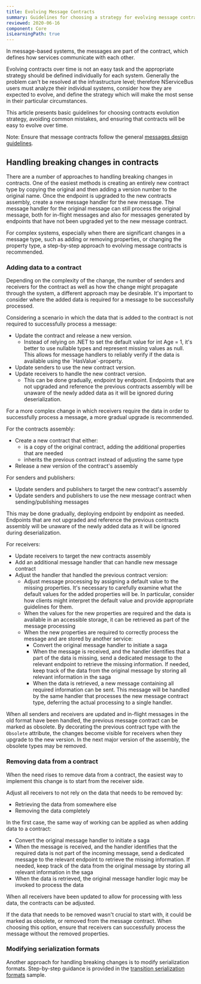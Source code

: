 ```yaml
---
title: Evolving Message Contracts
summary: Guidelines for choosing a strategy for evolving message contracts
reviewed: 2020-06-16
component: Core
isLearningPath: true
---
```


In message-based systems, the messages are part of the contract, which defines how services communicate with each other.

Evolving contracts over time is not an easy task and the appropriate strategy should be defined individually for each system. Generally the problem can't be resolved at the infrastructure level; therefore NServiceBus users must analyze their individual systems, consider how they are expected to evolve, and define the strategy which will make the most sense in their particular circumstances.

This article presents basic guidelines for choosing contracts evolution strategy, avoiding common mistakes, and ensuring that contracts will be easy to evolve over time.

Note: Ensure that message contracts follow the general [messages design guidelines](/nservicebus/messaging/messages-events-commands.md#designing-messages).


## Handling breaking changes in contracts

There are a number of approaches to handling breaking changes in contracts. One of the easiest methods is creating an entirely new contract type by copying the original and then adding a version number to the original name. Once the endpoint is upgraded to the new contracts assembly, create a new message handler for the new message. The message handler for the original message can still process the original message, both for in-flight messages and also for messages generated by endpoints that have not been upgraded yet to the new message contract.

For complex systems, especially when there are significant changes in a message type, such as adding or removing properties, or changing the property type, a step-by-step approach to evolving message contracts is recommended.

### Adding data to a contract

Depending on the complexity of the change, the number of senders and receivers for the contract as well as how the change might propagate through the system, a different approach may be desirable. It's important to consider where the added data is required for a message to be successfully processed.

Considering a scenario in which the data that is added to the contract is not required to successfully process a message:

* Update the contract and release a new version.
  * Instead of relying on .NET to set the default value for int Age = 1, it's better to use nullable types and represent missing values as null. This allows for message handlers to reliably verify if the data is available using the ´HasValue´-property.
* Update senders to use the new contract version.
* Update receivers to handle the new contract version.
  * This can be done gradually, endpoint by endpoint. Endpoints that are not upgraded and reference the previous contracts assembly will be unaware of the newly added data as it will be ignored during deserialization.

For a more complex change in which receivers require the data in order to successfully process a message, a more gradual upgrade is recommended.

For the contracts assembly:

* Create a new contract that either:
  * is a copy of the original contract, adding the additional properties that are needed
  * inherits the previous contract instead of adjusting the same type
* Release a new version of the contract's assembly

For senders and publishers:

* Update senders and publishers to target the new contract's assembly
* Update senders and publishers to use the new message contract when sending/publishing messages

This may be done gradually, deploying endpoint by endpoint as needed. Endpoints that are not upgraded and reference the previous contracts assembly will be unaware of the newly added data as it will be ignored during deserialization.

For receivers:

* Update receivers to target the new contracts assembly
* Add an additional message handler that can handle new message contract
* Adjust the handler that handled the previous contract version:
  * Adjust message processing by assigning a default value to the missing properties. It's necessary to carefully examine what the default values for the added properties will be. In particular, consider how clients might interpret the default value and provide appropriate guidelines for them.
  * When the values for the new properties are required and the data is available in an accessible storage, it can be retrieved as part of the message processing
  * When the new properties are required to correctly process the message and are stored by another service:
    * Convert the original message handler to initiate a saga
    * When the message is received, and the handler identifies that a part of the data is missing, send a dedicated message to the relevant endpoint to retrieve the missing information. If needed, keep track of the data from the original message by storing all relevant information in the saga
    * When the data is retrieved, a new message containing all required information can be sent. This message will be handled by the same handler that processes the new message contract type, deferring the actual processing to a single handler.

When all senders and receivers are updated and in-flight messages in the old format have been handled, the previous message contract can be marked as obsolete. By decorating the previous contract type with the `Obsolete` attribute, the changes become visible for receivers when they upgrade to the new version. In the next major version of the assembly, the obsolete types may be removed.

### Removing data from a contract

When the need rises to remove data from a contract, the easiest way to implement this change is to start from the receiver side.

Adjust all receivers to not rely on the data that needs to be removed by:

* Retrieving the data from somewhere else
* Removing the data completely

In the first case, the same way of working can be applied as when adding data to a contract:

* Convert the original message handler to initiate a saga
* When the message is received, and the handler identifies that the required data is not part of the incoming message, send a dedicated message to the relevant endpoint to retrieve the missing information. If needed, keep track of the data from the original message by storing all relevant information in the saga
* When the data is retrieved, the original message handler logic may be invoked to process the data

When all receivers have been updated to allow for processing with less data, the contracts can be adjusted.

If the data that needs to be removed wasn't crucial to start with, it could be marked as obsolete, or removed from the message contract. When choosing this option, ensure that receivers can successfully process the message without the removed properties.

### Modifying serialization formats

Another approach for handling breaking changes is to modify serialization formats. Step-by-step guidance is provided in the [transition serialization formats](/samples/serializers/transitioning-formats/) sample.
